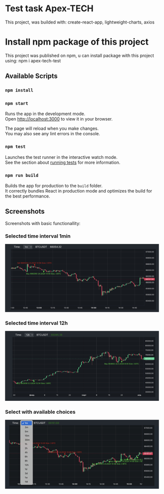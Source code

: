# Test task Apex-TECH

This project, was builded with: create-react-app, lightweight-charts, axios

# Install npm package of this project

This project was published on npm, u can install package with this project using:
npm i apex-tech-test

## Available Scripts

### `npm install`

### `npm start`

Runs the app in the development mode.\
Open [http://localhost:3000](http://localhost:3000) to view it in your browser.

The page will reload when you make changes.\
You may also see any lint errors in the console.

### `npm test`

Launches the test runner in the interactive watch mode.\
See the section about [running tests](https://facebook.github.io/create-react-app/docs/running-tests) for more information.

### `npm run build`

Builds the app for production to the `build` folder.\
It correctly bundles React in production mode and optimizes the build for the best performance.

## Screenshots

Screenshots with basic functionallity:

### Selected time interval 1min

![screen_apex_chart_1m.jpg](./screen_apex_chart_1m.jpg)

### Selected time interval 12h

![screen_apex_chart_12h.jpg](./screen_apex_chart_12h.jpg)

### Select with available choices

![screen_apex_chart_time.jpg](./screen_apex_chart_time.jpg)
